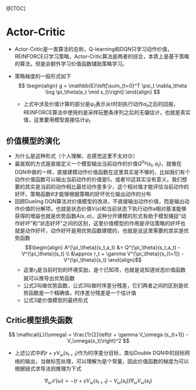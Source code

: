 @[TOC]
# Actor-Critic
- Actor-Critic是一类算法的总称，Q-learning和DQN只学习动作价值，REINFORCE只学习策略，Actor-Critic算法是两者的综合，本质上是基于策略的算法，但是会额外学习价值函数辅助策略学习。
- 策略梯度的一般形式如下
	$$
	\begin{align}
	g = \mathbb{E}\left[\sum_{t=0}^T \psi_t \nabla_\theta \log \pi_\theta(a_t \mid s_t)\right]
	\end{align}
	$$
	
	
	- 上式中涉及价值计算的部分是$\psi_t$表示从t时刻执行动作$a_t$之后的回报，REINFORCE算法中使用的是采样玩整条序列之后的无偏估计，也就是真实值，这里要用模型直接估计$\psi_t$
## 价值模型的演化
- 为什么是这种形式（个人理解，总感觉这里不太对😒）
- 最直观的方式是直接定义一个模型输出当前动作的价值$Q^{\pi_\theta}(s_t, a_t)$，就像在DQN中做的一样，直接建模动作价值函数在这里其实是不够的，比如我们有个动作价值函数可以输出当前动作的价值是5，或者10这其实没有意义，我们想要的其实是当前的动作相比最优动作差多少，这个相对值才能评估当前动作的好坏，策略函数$\theta$才能够根据策略的好坏优化输出动作的分布
- 回顾Dueling DQN算法对价值模型的改进，不直接输出动作价值，而是输出动作价值的分解项，也就是状态价值$V(s)$和当前状态下执行动作a相对基准能够获得的增益也就是优势函数$A(s,a)$，这种分开建模的形式有助于模型捕捉“动作好坏”和“状态好坏”之间的区别，这里价值模型的作用是评估策略的好坏也就是动作好坏，动作好坏是用优势函数建模的，也就是说这里需要的其实是优势函数
	$$\begin{align}
	A^{\pi_\theta}(s_t,a_t) &= Q^{\pi_\theta}(s_t,a_t) - V^{\pi_\theta}(s_t) \\
	&\approx r_t + \gamma V^{\pi_\theta}(s_{t+1}) - V^{\pi_\theta}(s_t)
	\end{align}$$
	- 这里$r_t$是当前时刻的环境奖励，是个已知项，也就是说知道状态价值函数就可以推导出优势函数
	- 公式2叫做优势函数，公式3叫做时序差分残差，它们两者之间的区别是优势函数是一个精确值，时序差分残差是一个估计值
	- 公式3是价值模型的最终形式
## Critic模型损失函数
$$
\mathcal{L}(\omega) = \frac{1}{2}\left(r + \gamma V_\omega (s_{t+1}) - V_\omega(s_t)\right)^2
$$
- 上述公式中的$r + \gamma V_\omega (s_{t+1})$作为时序差分目标，类似Double DQN中的目标网络的输出，当做标签处理，可以理解为是个常量，因此价值函数的梯度为可以根据链式求导法则推理为下式

$$
\nabla_\omega \mathcal{L}(\omega) = -\left(r + \gamma V_\omega (s_{t+1}) - V_\omega(s_t) \right) \nabla_\omega V_\omega(s_t)
$$

